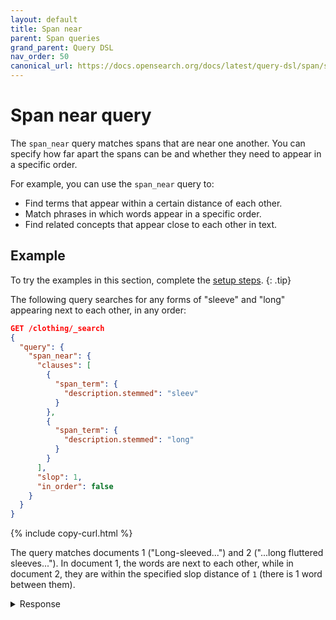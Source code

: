 ```yaml
---
layout: default
title: Span near
parent: Span queries
grand_parent: Query DSL
nav_order: 50
canonical_url: https://docs.opensearch.org/docs/latest/query-dsl/span/span-near/
---
```


# Span near query

The `span_near` query matches spans that are near one another. You can specify how far apart the spans can be and whether they need to appear in a specific order.

For example, you can use the `span_near` query to:
- Find terms that appear within a certain distance of each other.
- Match phrases in which words appear in a specific order.
- Find related concepts that appear close to each other in text.

## Example

To try the examples in this section, complete the [setup steps]({{site.url}}{{site.baseurl}}/query-dsl/span/#setup).
{: .tip}

The following query searches for any forms of "sleeve" and "long" appearing next to each other, in any order:

```json
GET /clothing/_search
{
  "query": {
    "span_near": {
      "clauses": [
        {
          "span_term": {
            "description.stemmed": "sleev"
          }
        },
        {
          "span_term": {
            "description.stemmed": "long"
          }
        }
      ],
      "slop": 1,
      "in_order": false
    }
  }
}
```
{% include copy-curl.html %}

The query matches documents 1 ("Long-sleeved...") and 2 ("...long fluttered sleeves..."). In document 1, the words are next to each other, while in document 2, they are within the specified slop distance of `1` (there is 1 word between them).

<details markdown="block">
  <summary>
    Response
  </summary>
  {: .text-delta}

```json
{
  "took": 3,
  "timed_out": false,
  "_shards": {
    "total": 1,
    "successful": 1,
    "skipped": 0,
    "failed": 0
  },
  "hits": {
    "total": {
      "value": 2,
      "relation": "eq"
    },
    "max_score": 0.36496973,
    "hits": [
      {
        "_index": "clothing",
        "_id": "1",
        "_score": 0.36496973,
        "_source": {
          "description": "Long-sleeved dress shirt with a formal collar and button cuffs. "
        }
      },
      {
        "_index": "clothing",
        "_id": "4",
        "_score": 0.25312424,
        "_source": {
          "description": "A set of two midi silk shirt dresses with long fluttered sleeves in black. "
        }
      }
    ]
  }
}
```

## Parameters

The following table lists all top-level parameters supported by `span_near` queries.

| Parameter | Data type | Description | 
|:----------|:-----|:------------|
| `clauses` | An array of span queries that define the terms or phrases to match. All specified terms must appear within the defined slop distance. Required. |
| `slop` | Integer | The maximum number of intervening unmatched positions between spans. Required. |
| `in_order` | Boolean | Whether spans need to appear in the same order as in the `clauses` array. Optional. Default is `false`. |

